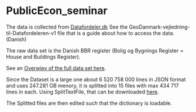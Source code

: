 # PublicEcon_seminar
The data is collected from [Datafordeler.dk](https://datafordeler.dk/)
See the GeoDanmark-vejledning-til-Datafordeleren-v1 file that is a guide about how to access the data. (Danish)

The raw data set is the Danish BBR register (Bolig og Bygnings Register = House and Buildings Register).

See an [Overwiev of the full data set here](http://grunddatamodel.datafordeler.dk/).

Since the Dataset is a large one about 6 520 758 000 lines in JSON format and uses 247.281 GB menory, it is splitted into 15 files with max 434 717 lines in each. Using SplitTextFile, that can be downloaded [here](https://www.withdata.com/big-text-file-splitter/download.html).

The Splitted files are then edited such that the dictionary is loadable.


